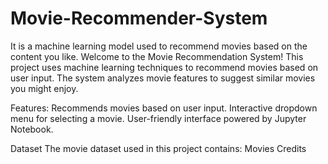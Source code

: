 # Movie-Recommender-System
It is a machine learning model used to recommend movies based on the content you like.
Welcome to the Movie Recommendation System! This project uses machine learning techniques to recommend movies based on user input. The system analyzes movie features to suggest similar movies you might enjoy.

Features:
Recommends movies based on user input.
Interactive dropdown menu for selecting a movie.
User-friendly interface powered by Jupyter Notebook.

Dataset
The movie dataset used in this project contains:
Movies
Credits
